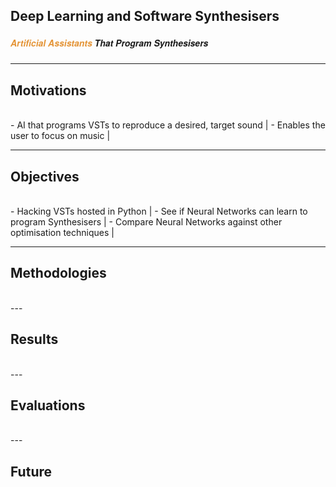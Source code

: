 ## Deep Learning and Software Synthesisers
##### <span style="font-family:Helvetica Neue; font-weight:bold"><span style="color:#e49436">Artificial Assistants</span> That Program Synthesisers</span>

---

## Motivations
<br>
- AI that programs VSTs to reproduce a desired, target sound |
- Enables the user to focus on music |

---

## Objectives
<br>
- Hacking VSTs hosted in Python |
- See if Neural Networks can learn to program Synthesisers |
- Compare Neural Networks against other optimisation techniques |

---

## Methodologies
<br>
---

## Results
<br>
---

## Evaluations
<br>
---

## Future
<br>
